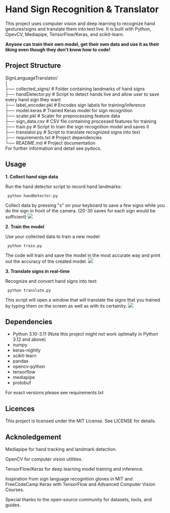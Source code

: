 # Hand Sign Recognition & Translator

This project uses computer vision and deep learning to recognize hand gestures/signs and translate them into text live.
It is built with Python, OpevCV, Mediapipe, TensorFlow/Keras, and scikit-learn. 

**Anyone can train their own model, get their own data and use it as their liking even though they don't know how to code!**

## Project Structure
SignLanguageTranslator/<br />
│ <br />
├── collected_signs/ # Folder containing landmarks of hand signs <br />
├── handDetector.py # Script to detect hands live and allow user to save every hand sign they want <br />
├── label_encoder.pkl # Encodes sign labels for training/inference <br />
├── model.keras # Trained Keras model for sign recognition <br />
├── scaler.pkl # Scaler for preprocessing feature data <br />
├── sign_data.csv # CSV file containing processed features for training <br />
├── train.py # Script to train the sign recognition model and saves it <br />
├── translator.py # Script to translate recognized signs into text <br />
├── requirements.txt # Project dependencies <br />
└── README.md # Project documentation <br />
For further information and detail see pydocs.

## Usage
**1. Collect hand sign data**  
   
  Run the hand detector script to record hand landmarks:
  ```
   python handDetector.py
  ```
  Collect data by pressing "s" on your keyboard to save a few signs while you do the sign in front of the camera. (20-30 saves for each sign would be sufficient)
  ![](https://github.com/SignLanguageTranslator/gifs/handDetector.gif)

**2. Train the model**

  Use your collected data to train a new model: 
  ```
   python train.py
  ```
  The code will train and save the model in the most accurate way and print out the accuracy of the created model.
  ![](https://github.com/SignLanguageTranslator/gifs/train.gif)

**3. Translate signs in real-time**

  Recognize and convert hand signs into text: 
  ```
   python translate.py
  ```
  This script will open a window that will translate the signs that you trained by typing them on the screen as well as with its certainity.
  ![](https://github.com/SignLanguageTranslator/gifs/translator.gif)


## Dependencies
- Python 3.10-3.11 (Note this project might not work optimally in Python 3.12 and above)
- numpy
- keras-nightly
- scikit-learn
- pandas
- opencv-python
- tensorflow
- mediapipe
- protobuf <br />

For exact versions please see requirements.txt

## Licences
This project is licensed under the MIT License. See LICENSE for details.
## Acknoledgement

Mediapipe
 for hand tracking and landmark detection.

OpenCV
 for computer vision utilities.

TensorFlow/Keras for deep learning model training and inference.

Inspiration from sign language recognition gloves in MIT and FreeCodeCamp Keras with TensorFlow and Advanced Computer Vision Courses.

Special thanks to the open-source community for datasets, tools, and guides.


